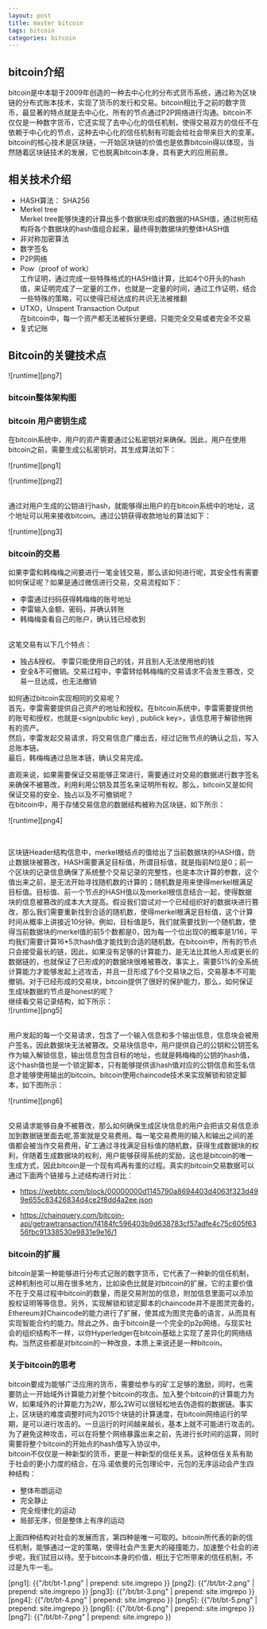 ```yaml
---
layout: post
title: master bitcoin
tags: bitcoin
categories: bitcoin
---
```


## bitcoin介绍
bitcoin是中本聪于2009年创造的一种去中心化的分布式货币系统，通过称为区块链的分布式账本技术，实现了货币的发行和交易。bitcoin相比于之前的数字货币，最显著的特点就是去中心化，所有的节点通过P2P网络进行沟通。bitcoin不仅仅是一种数字货币，它还实现了去中心化的信任机制，使得交易双方的信任不在依赖于中心化的节点，这种去中心化的信任机制有可能会给社会带来巨大的变革。bitcoin的核心技术是区块链，一开始区块链的价值也是依靠bitcoin得以体现，当然随着区块链技术的发展，它也脱离bitcoin本身，具有更大的应用前景。
## 相关技术介绍
* HASH算法： SHA256
* Merkel tree<br>
Merkel tree能够快速的计算出多个数据块形成的数据的HASH值，通过树形结构将各个数据块的hash值组合起来，最终得到数据块的整体HASH值
* 非对称加密算法
* 数字签名
* P2P网络
* Pow（proof of work）<br>
工作证明，通过完成一些特殊格式的HASH值计算，比如4个0开头的hash值，来证明完成了一定量的工作，也就是一定量的时间，通过工作证明，结合一些特殊的策略，可以使得已经达成的共识无法被推翻
* UTXO，Unspent Transaction Output<br>
在bitcoin中，每一个资产都无法被拆分更细，只能完全交易或者完全不交易
* 复式记账

## Bitcoin的关键技术点

![runtime][png7]


### bitcoin整体架构图


### bitcoin 用户密钥生成
在bitcoin系统中，用户的资产需要通过公私密钥对来确保。因此，用户在使用bitcoin之前，需要生成公私密钥对。其生成算法如下：<br>

![runtime][png1]


![runtime][png2]


<br>通过对用户生成的公钥进行hash，就能够得出用户的在bitcoin系统中的地址，这个地址可以用来接收bitcoin。通过公钥获得收款地址的算法如下：<br>

![runtime][png3]


### bitcoin的交易

如果李雷和韩梅梅之间要进行一笔金钱交易，那么该如何进行呢，其安全性有需要如何保证呢？如果是通过微信进行交易，交易流程如下：<br>

* 李雷通过扫码获得韩梅梅的账号地址
* 李雷输入金额、密码，并确认转账
* 韩梅梅查看自己的账户，确认钱已经收到

<br>
这笔交易有以下几个特点：

* 独占&授权。 李雷只能使用自己的钱，并且别人无法使用他的钱
* 安全&不可撤销。交易过程中，李雷转给韩梅梅的交易请求不会发生篡改，交易一旦达成，也无法撤销


如何通过bitcoin实现相同的交易呢？
<br>
首先，李雷需要提供自己资产的地址和授权。在bitcoin系统中，李雷需要提供他的账号和授权，也就是<sign(public key) , publick key>，该信息用于解锁他拥有的资产。<br>
然后，李雷发起交易请求，将交易信息广播出去，经过记账节点的确认之后，写入总账本链。<br>
最后，韩梅梅通过总账本链，确认交易完成。<br>

直观来说，如果需要保证交易能够正常进行，需要通过对交易的数据进行数字签名来确保不被篡改，利用利用公钥及其签名来证明所有权。那么，bitcoin又是如何保证交易的安全、独占以及不可撤销呢？<br>
在bitcoin中，用于存储交易信息的数据结构被称为区块链，如下所示：<br>

![runtime][png4]

<br>

区块链Header结构信息中，merkel根结点的值给出了当前数据块的HASH值，防止数据块被篡改，HASH需要满足目标值，所谓目标值，就是指前N位是0；前一个区块的记录信息确保了系统整个交易记录的完整性，也是本次计算的参数，这个值出来之前，是无法开始寻找随机数的计算的；随机数是用来使得merkel根满足目标值。目标值、前一个节点的HASH值以及merkel根信息结合一起，使得数据块的信息被篡改的成本大大提高。假设我们尝试对一个已经组织好的数据块进行篡改，那么我们需要重新找到合适的随机数，使得merkel根满足目标值，这个计算时间从概率上讲接近10分钟。例如，目标值是5，我们就需要找到一个随机数，使得当前数据块的merkel值的前5个数都是0，因为每一个位出现0的概率是1/16，平均我们需要计算16*5次hash值才能找到合适的随机数。在bitcoin中，所有的节点只会接受最长的链，因此，如果没有足够的计算能力，是无法比其他人形成更长的数据链的，也就保证了已形成的的数据块很难被篡改，事实上，需要51%的全系统计算能力才能够发起上述攻击，并且一旦形成了6个交易块之后，交易基本不可能撤销。对于已经形成的交易块，bitcoin提供了很好的保护能力，那么，如何保证生成块数据的节点是honest的呢？<br>
继续看交易记录结构，如下所示：<br>
![runtime][png5]

<br>
用户发起的每一个交易请求，包含了一个输入信息和多个输出信息，信息块会被用户签名，因此数据块无法被篡改。交易块信息中，用户提供自己的公钥和公钥签名作为输入解锁信息，输出信息包含目标的地址，也就是韩梅梅的公钥的hash值，这个hash值也是一个锁定脚本，只有能够提供该hash值对应的公钥信息和签名信息才能够使用输出的bitcoin。bitcoin使用chaincode技术来实现解锁和锁定脚本，如下图所示：<br>

![runtime][png6]

<br>
交易请求能够自身不被篡改，那么如何确保生成区块信息的用户会把该交易信息添加到数据链里面去呢,答案就是交易费用。每一笔交易费用的输入和输出之间的差值都会被当作交易费用，矿工通过寻找满足目标值的随机数，获得生成数据块的权利，伴随着生成数据块的权利，用户能够获得系统的奖励，这也是bitcoin的唯一生成方式，因此bitcoin是一个现有鸡再有蛋的过程。真实的bitcoin交易数据可以通过下面两个链接与上述结构进行对比：<br>

* https://webbtc.com/block/00000000d1145790a8694403d4063f323d499e655c83426834d4ce2f8dd4a2ee.json

*    https://chainquery.com/bitcoin-api/getrawtransaction/f4184fc596403b9d638783cf57adfe4c75c605f6356fbc91338530e9831e9e16/1


### bitcoin的扩展

bitcoin是第一种能够进行分布式记账的数字货币，它代表了一种新的信任机制，这种机制也可以用在很多地方，比如染色比就是对bitcoin的扩展，它的主要价值不在于交易过程中bitcoin的数量，而是交易附加的信息，附加信息里面可以添加股权证明等等信息。另外，实现解锁和锁定脚本的chaincode并不是图灵完备的，Ethereum对Chaincode的能力进行了扩展，使其成为图灵完备的语言，从而具有实现智能合约的能力。除此之外，由于bitcoin是一个完全的p2p网络，与现实社会的组织结构不一样，以你Hyperledger在bitcoin基础上实现了差异化的网络结构。当然这些都是对bitcoin的一种改良，本质上来说还是一种bitcoin。

### 关于bitcoin的思考
bitcoin要成为能够广泛应用的货币，需要给参与的矿工足够的激励，同时，也需要防止一开始域外计算能力对整个bitcoin的攻击。加入整个bitcoin的计算能力为W，如果域外的计算能力为2W，那么2W可以很轻松地去伪造假的数据链。事实上，区块链的难度调整时间为2015个块链的计算速度，在bitcoin网络运行的早期，是可以进行攻击的。一旦运行的时间越来越长，基本上就不可能进行攻击的。为了避免这种攻击，可以在将整个网络暴露出来之前，先进行长时间的运算，同时需要将整个bitcoin的开始点的hash值写入协议中。<br>
bitcoin不仅仅是一种新型的货币，更是一种新型的信任关系。这种信任关系有助于社会的更小力度的结合，在冯.诺依曼的元包理论中，元包的无序运动会产生四种结构：<br>

* 整体布朗运动 
* 完全静止
* 完全规律化的运动
* 局部无序，但是整体上有序的运动

上面四种结构对社会的发展而言，第四种是唯一可取的。bitcoin所代表的新的信任机制，能够通过一定的策略，使得社会产生更大的碰撞能力，加速整个社会的进步呢，我们拭目以待。至于bitcoin本身的价值，相比于它所带来的信任机制，不过是九牛一毛。


[png1]: {{"/bt/bt-1.png" | prepend: site.imgrepo }}
[png2]: {{"/bt/bt-2.png" | prepend: site.imgrepo }}
[png3]: {{"/bt/bt-3.png" | prepend: site.imgrepo }}
[png4]: {{"/bt/bt-4.png" | prepend: site.imgrepo }}
[png5]: {{"/bt/bt-5.png" | prepend: site.imgrepo }}
[png6]: {{"/bt/bt-6.png" | prepend: site.imgrepo }}
[png7]: {{"/bt/bt-7.png" | prepend: site.imgrepo }}